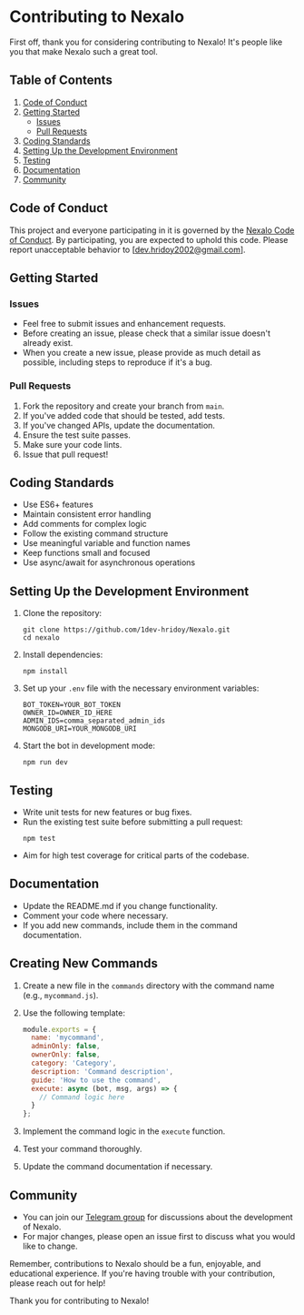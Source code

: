# Contributing to Nexalo

First off, thank you for considering contributing to Nexalo! It's people like you that make Nexalo such a great tool.

## Table of Contents

1. [Code of Conduct](#code-of-conduct)
2. [Getting Started](#getting-started)
   - [Issues](#issues)
   - [Pull Requests](#pull-requests)
3. [Coding Standards](#coding-standards)
4. [Setting Up the Development Environment](#setting-up-the-development-environment)
5. [Testing](#testing)
6. [Documentation](#documentation)
7. [Community](#community)

## Code of Conduct

This project and everyone participating in it is governed by the [Nexalo Code of Conduct](CODE_OF_CONDUCT.md). By participating, you are expected to uphold this code. Please report unacceptable behavior to [dev.hridoy2002@gmail.com].

## Getting Started

### Issues

- Feel free to submit issues and enhancement requests.
- Before creating an issue, please check that a similar issue doesn't already exist.
- When you create a new issue, please provide as much detail as possible, including steps to reproduce if it's a bug.

### Pull Requests

1. Fork the repository and create your branch from `main`.
2. If you've added code that should be tested, add tests.
3. If you've changed APIs, update the documentation.
4. Ensure the test suite passes.
5. Make sure your code lints.
6. Issue that pull request!

## Coding Standards

- Use ES6+ features
- Maintain consistent error handling
- Add comments for complex logic
- Follow the existing command structure
- Use meaningful variable and function names
- Keep functions small and focused
- Use async/await for asynchronous operations

## Setting Up the Development Environment

1. Clone the repository:
   ```
   git clone https://github.com/1dev-hridoy/Nexalo.git
   cd nexalo
   ```

2. Install dependencies:
   ```
   npm install
   ```

3. Set up your `.env` file with the necessary environment variables:
   ```
   BOT_TOKEN=YOUR_BOT_TOKEN
   OWNER_ID=OWNER_ID_HERE
   ADMIN_IDS=comma_separated_admin_ids
   MONGODB_URI=YOUR_MONGODB_URI
   ```

4. Start the bot in development mode:
   ```
   npm run dev
   ```

## Testing

- Write unit tests for new features or bug fixes.
- Run the existing test suite before submitting a pull request:
  ```
  npm test
  ```
- Aim for high test coverage for critical parts of the codebase.

## Documentation

- Update the README.md if you change functionality.
- Comment your code where necessary.
- If you add new commands, include them in the command documentation.

## Creating New Commands

1. Create a new file in the `commands` directory with the command name (e.g., `mycommand.js`).
2. Use the following template:

   ```javascript
   module.exports = {
     name: 'mycommand',
     adminOnly: false,
     ownerOnly: false,
     category: 'Category',
     description: 'Command description',
     guide: 'How to use the command',
     execute: async (bot, msg, args) => {
       // Command logic here
     }
   };
   ```

3. Implement the command logic in the `execute` function.
4. Test your command thoroughly.
5. Update the command documentation if necessary.

## Community

- You can join our [Telegram group](https://t.me/nexalo_community) for discussions about the development of Nexalo.
- For major changes, please open an issue first to discuss what you would like to change.

Remember, contributions to Nexalo should be a fun, enjoyable, and educational experience. If you're having trouble with your contribution, please reach out for help!

Thank you for contributing to Nexalo!
